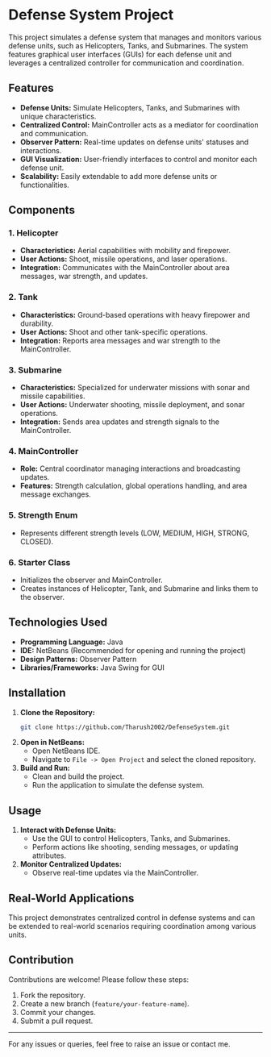 # Defense System Project

This project simulates a defense system that manages and monitors various defense units, such as Helicopters, Tanks, and Submarines. The system features graphical user interfaces (GUIs) for each defense unit and leverages a centralized controller for communication and coordination.

## Features

- **Defense Units:** Simulate Helicopters, Tanks, and Submarines with unique characteristics.
- **Centralized Control:** MainController acts as a mediator for coordination and communication.
- **Observer Pattern:** Real-time updates on defense units' statuses and interactions.
- **GUI Visualization:** User-friendly interfaces to control and monitor each defense unit.
- **Scalability:** Easily extendable to add more defense units or functionalities.

## Components

### 1. Helicopter
- **Characteristics:** Aerial capabilities with mobility and firepower.
- **User Actions:** Shoot, missile operations, and laser operations.
- **Integration:** Communicates with the MainController about area messages, war strength, and updates.

### 2. Tank
- **Characteristics:** Ground-based operations with heavy firepower and durability.
- **User Actions:** Shoot and other tank-specific operations.
- **Integration:** Reports area messages and war strength to the MainController.

### 3. Submarine
- **Characteristics:** Specialized for underwater missions with sonar and missile capabilities.
- **User Actions:** Underwater shooting, missile deployment, and sonar operations.
- **Integration:** Sends area updates and strength signals to the MainController.

### 4. MainController
- **Role:** Central coordinator managing interactions and broadcasting updates.
- **Features:** Strength calculation, global operations handling, and area message exchanges.

### 5. Strength Enum
- Represents different strength levels (LOW, MEDIUM, HIGH, STRONG, CLOSED).

### 6. Starter Class
- Initializes the observer and MainController.
- Creates instances of Helicopter, Tank, and Submarine and links them to the observer.

## Technologies Used
- **Programming Language:** Java
- **IDE:** NetBeans (Recommended for opening and running the project)
- **Design Patterns:** Observer Pattern
- **Libraries/Frameworks:** Java Swing for GUI

## Installation

1. **Clone the Repository:**
   ```bash
   git clone https://github.com/Tharush2002/DefenseSystem.git
   ```
2. **Open in NetBeans:**
   - Open NetBeans IDE.
   - Navigate to `File -> Open Project` and select the cloned repository.
3. **Build and Run:**
   - Clean and build the project.
   - Run the application to simulate the defense system.

## Usage

1. **Interact with Defense Units:**
   - Use the GUI to control Helicopters, Tanks, and Submarines.
   - Perform actions like shooting, sending messages, or updating attributes.
2. **Monitor Centralized Updates:**
   - Observe real-time updates via the MainController.

## Real-World Applications
This project demonstrates centralized control in defense systems and can be extended to real-world scenarios requiring coordination among various units.

## Contribution
Contributions are welcome! Please follow these steps:
1. Fork the repository.
2. Create a new branch (`feature/your-feature-name`).
3. Commit your changes.
4. Submit a pull request.

---

For any issues or queries, feel free to raise an issue or contact me.
